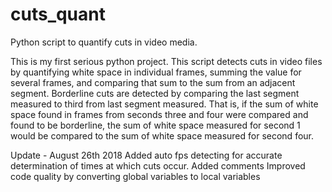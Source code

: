 # cuts_quant
Python script to quantify cuts in video media.

This is my first serious python project. This script detects cuts in video files by quantifying white space in individual frames, summing the value for several frames, and comparing that sum to the sum from an adjacent segment. Borderline cuts are detected by comparing the last segment measured to third from last segment measured. That is, if the sum of white space found in frames from seconds three and four were compared and found to be borderline, the sum of white space measured for second 1 would be compared to the sum of white space measured for second four.

Update - August 26th 2018
Added auto fps detecting for accurate determination of times at which cuts occur.
Added comments
Improved code quality by converting global variables to local variables
